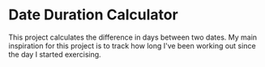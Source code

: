 # Date Duration Calculator

This project calculates the difference in days between two dates. My main inspiration for this project is to track how long I've been working out since the day I started exercising.
